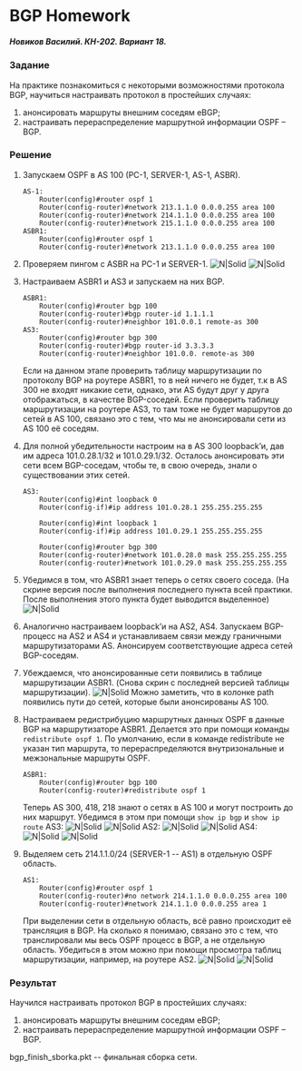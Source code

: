 # BGP Homework
##### Новиков Василий. КН-202. Вариант 18.

### Задание
Hа практике познакомиться с некоторыми возможностями протокола BGP, научиться
настраивать протокол в простейших случаях:
1) анонсировать маршруты внешним соседям eBGP;
2) настраивать перераспределение маршрутной информации OSPF – BGP.

### Решение

1. Запускаем OSPF в AS 100 (PC-1, SERVER-1, AS-1, ASBR).
    ```
    AS-1:
        Router(config)#router ospf 1 
        Router(config-router)#network 213.1.1.0 0.0.0.255 area 100
        Router(config-router)#network 214.1.1.0 0.0.0.255 area 100 
        Router(config-router)#network 215.1.1.0 0.0.0.255 area 100
    ASBR1:
    	Router(config)#router ospf 1 
        Router(config-router)#network 213.1.1.0 0.0.0.255 area 100
    ```

2. Проверяем пингом с ASBR на PC-1 и SERVER-1.
![N|Solid](https://i.imgur.com/lenbDDo.png)
![N|Solid](https://i.imgur.com/IGTSPGU.png)

3. Настраиваем ASBR1 и AS3 и запускаем на них BGP.
    ```
    ASBR1:
        Router(config)#router bgp 100 
        Router(config-router)#bgp router-id 1.1.1.1
        Router(config-router)#neighbor 101.0.0.1 remote-as 300
    AS3:
        Router(config)#router bgp 300 
        Router(config-router)#bgp router-id 3.3.3.3
        Router(config-router)#neighbor 101.0.0. remote-as 300
    ```
    Если на данном этапе проверить таблицу маршрутизации по протоколу BGP на роутере ASBR1, то в ней ничего не будет, т.к в AS 300 не входят никакие сети, однако, эти AS будут друг у друга отображаться, в качестве BGP-соседей. Если проверить таблицу маршрутизации на роутере AS3, то там тоже не будет маршрутов до сетей в AS 100, связано это с тем, что мы не анонсировали сети из AS 100 её соседям.

4. Для полной убедительности настроим на в AS 300 loopback’и, дав им адреса 101.0.28.1/32 и 101.0.29.1/32. Осталось анонсировать эти сети всем BGP-соседам, чтобы те, в свою очередь, знали о существовании этих сетей.
    ```
	AS3: 
		Router(config)#int loopback 0
		Router(config-if)#ip address 101.0.28.1 255.255.255.255
		
		Router(config)#int loopback 1
		Router(config-if)#ip address 101.0.29.1 255.255.255.255

		Router(config)#router bgp 300 
		Router(config-router)#network 101.0.28.0 mask 255.255.255.255
        Router(config-router)#network 101.0.29.0 mask 255.255.255.255 
    ```
5. Убедимся в том, что ASBR1 знает теперь о сетях своего соседа. (На скрине версия после выполнения последнего пункта всей практики. После выполнения этого пункта будет выводится выделенное)
![N|Solid](https://i.imgur.com/jNatXT0.png)

6. Аналогично настраиваем loopback’и на AS2, AS4. Запускаем BGP-процесс на AS2 и AS4 и устанавливаем связи между граничными маршрутизаторами AS. Анонсируем соответствующие адреса сетей BGP-соседям.

7. Убеждаемся, что анонсированные сети появились в таблице маршрутизации ASBR1. (Снова скрин с последней версией таблицы маршрутизации).
![N|Solid](https://i.imgur.com/J2zo4SN.png)
Можно заметить, что в колонке path появились пути до сетей, которые были анонсированы AS 100.

8. Настраиваем редистрибуцию маршрутных данных OSPF в данные BGP на маршрутизаторе ASBR1. Делается это при помощи команды ``redistribute ospf 1``. По умолчанию, если в команде redistribute не указан тип маршрута, то перераспределяются внутризональные и межзональные маршруты OSPF.
    ```
	ASBR1:
        Router(config)#router bgp 100 
        Router(config-router)#redistribute ospf 1
    ```
    
    Теперь AS 300, 418, 218 знают о сетях в AS 100 и могут построить до них маршрут. Убедимся в этом при помощи ``show ip bgp`` и ``show ip route``
AS3:
![N|Solid](https://i.imgur.com/TJS7j2i.png)
![N|Solid](https://i.imgur.com/I375qd4.png)
AS2:
![N|Solid](https://i.imgur.com/TXn93AA.png)
![N|Solid](https://i.imgur.com/qegZGLI.png)
AS4:
![N|Solid](https://i.imgur.com/iLzKgM9.png)
![N|Solid](https://i.imgur.com/n3Yh4Ue.png)

9. Выделяем сеть 214.1.1.0/24 (SERVER-1 -- AS1) в отдельную OSPF область.
    ```
    AS1:
        Router(config)#router ospf 1
        Router(config-router)#no network 214.1.1.0 0.0.0.255 area 100
        Router(config-router)#network 214.1.1.0 0.0.0.255 area 1
    ```
    При выделении сети в отдельную область, всё равно происходит её трансляция в BGP. На сколько я понимаю, связано это с тем, что транслировали мы весь OSPF процесс в BGP, а не отдельную область. Убедиться в этом можно при помощи просмотра таблиц маршрутизации, например, на роутере AS2.
    ![N|Solid](https://i.imgur.com/9aT8avC.png)
    ![N|Solid](https://i.imgur.com/1S4u7Il.png)
    
### Результат
Научился настраивать протокол BGP в простейших случаях:
1) анонсировать маршруты внешним соседям eBGP;
2) настраивать перераспределение маршрутной информации OSPF – BGP.

bgp_finish_sborka.pkt -- финальная сборка сети.